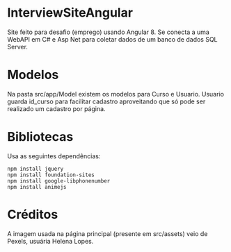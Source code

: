 # InterviewSiteAngular  
  
Site feito para desafio (emprego) usando Angular 8. Se conecta a uma WebAPI em C# e Asp Net para coletar dados de um banco de dados SQL Server.  
  
# Modelos  
  
Na pasta src/app/Model existem os modelos para Curso e Usuario. Usuario guarda id_curso para facilitar cadastro
aproveitando que só pode ser realizado um cadastro por página.
  
# Bibliotecas  
  
Usa as seguintes dependências:  
  
```
npm install jquery  
npm install foundation-sites  
npm install google-libphonenumber  
npm install animejs  
```
  
# Créditos  
  
A imagem usada na página principal (presente em src/assets) veio de Pexels, usuária Helena Lopes.
